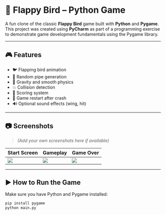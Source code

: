 # 🐤 Flappy Bird – Python Game

A fun clone of the classic **Flappy Bird** game built with **Python** and **Pygame**.  
This project was created using **PyCharm** as part of a programming exercise to demonstrate game development fundamentals using the Pygame library.

---

## 🎮 Features

- 🐦 Flapping bird animation
- 🧱 Random pipe generation
- 🧲 Gravity and smooth physics
- 💥 Collision detection
- 🎯 Scoring system
- 🔁 Game restart after crash
- 🔊 Optional sound effects (wing, hit)

---

## 📷 Screenshots

> *(Add your own screenshots here if available)*

| Start Screen | Gameplay | Game Over |
|--------------|----------|------------|
| ![](screenshots/start.png) | ![](screenshots/gameplay.png) | ![](screenshots/gameover.png) |

---

## ▶️ How to Run the Game

Make sure you have Python and Pygame installed:


```bash
pip install pygame
python main.py
